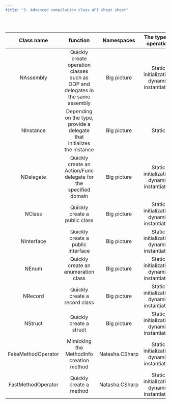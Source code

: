 ```yaml
---
title: "3. Advanced compilation class API cheat sheet"
---
```


<br/>

|     Class name     |                                    function                                     |   Namespaces   |            The type of operation             |
|:------------------:|:-------------------------------------------------------------------------------:|:--------------:|:--------------------------------------------:|
|     NAssembly      | Quickly create operation classes such as OOP and delegates in the same assembly |  Big picture   | Static initialization, dynamic instantiation |
|     NInstance      |     Depending on the type, provide a delegate that initializes the instance     |  Big picture   |                    Static                    |
|     NDelegate      |         Quickly create an Action/Func delegate for the specified domain         |  Big picture   | Static initialization, dynamic instantiation |
|       NClass       |                          Quickly create a public class                          |  Big picture   | Static initialization, dynamic instantiation |
|     NInterface     |                        Quickly create a public interface                        |  Big picture   | Static initialization, dynamic instantiation |
|       NEnum        |                       Quickly create an enumeration class                       |  Big picture   | Static initialization, dynamic instantiation |
|      NRecord       |                          Quickly create a record class                          |  Big picture   | Static initialization, dynamic instantiation |
|      NStruct       |                             Quickly create a struct                             |  Big picture   | Static initialization, dynamic instantiation |
| FakeMethodOperator |                    Mimicking the MethodInfo creation method                     | Natasha.CSharp | Static initialization, dynamic instantiation |
| FastMethodOperator |                             Quickly create a method                             | Natasha.CSharp | Static initialization, dynamic instantiation |
